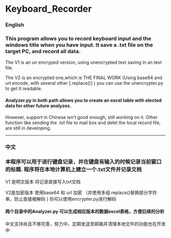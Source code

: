 # Keyboard_Recorder 
### English 
### This program allows you to  record keyboard input and the windows title when you have input. It save a .txt file on the target PC, and record all data. 
 The V1 is an un encryped version, using unencrypted text saving in an text file. 
 
 The V2 is an encrypted one,which is THE FINAL WORK (Using base64 and url encode, with several other [.replace()] ) you can use the unencrypter.py to get it readable.
#### Analyzer.py in both path allows you to create an excel table with elected data for other future analyzes.
 However, support in Chinese isn't good enough, still working on it. Other function like sending the .txt file to mail box and delet the local record file, are still in developing. 
 
 ---
### 中文 
### 本程序可以用于进行键盘记录，并在键盘有输入的时候记录当前窗口的标题. 程序将在本地计算机上建立一个.txt文件并记录文档
 V1 是明文版本 将记录直接写入txt文档
 
 V2是加密版本 使用base64 和 url 加密 （并使用多组.replace()替换部分字符串，防止直接被解码 ) 你可以使用encrypter.py进行解码
#### 两个目录中的Analyzer.py 可以生成相应版本的数据excel表格，方便后续的分析
 中文支持尚且不够完善，努力中。定期发送至邮箱并清理本地文件的功能也在开发中
